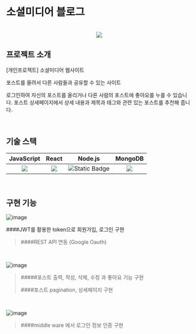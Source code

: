 # 소셜미디어 블로그

<p align="center">
  <br>
  <img src="https://first-blinker-691.notion.site/image/https%3A%2F%2Fprod-files-secure.s3.us-west-2.amazonaws.com%2F65fc7437-ef1e-4ba4-af20-7e9ff72e8d1e%2Ff95648ff-952a-49c9-ba44-53da899481bc%2F%25E1%2584%2589%25E1%2585%25B3%25E1%2584%258F%25E1%2585%25B3%25E1%2584%2585%25E1%2585%25B5%25E1%2586%25AB%25E1%2584%2589%25E1%2585%25A3%25E1%2586%25BA_2023-09-20_%25E1%2584%258B%25E1%2585%25A9%25E1%2584%258C%25E1%2585%25A5%25E1%2586%25AB_1.54.27.png?table=block&id=dcb7245d-33a0-4b1a-98a7-a5d1f80f3424&spaceId=65fc7437-ef1e-4ba4-af20-7e9ff72e8d1e&width=2000&userId=&cache=v2">
  <br>
</p>

## 프로젝트 소개

<p align="justify">
[개인프로젝트] 소셜미디어 웹사이트
  
포스트를 올려서 다른 사람들과 공유할 수 있는 사이트

로그인하여 자신의 포스트를 올리거나 다른 사람의 포스트에 좋아요를 누를 수 있습니다.
포스트 상세페이지에서 상세 내용과 제목과 태그와 관련 있는 포스트를 추천해 줍니다.
</p>

<br>

## 기술 스택

| JavaScript |  React   |  Node.js   | MongoDB |
| :--------: | :------: | :-----: | :----:  |
|  <img src="https://img.shields.io/badge/JavaScript-FFFFFF?style=for-the-badge&logo=JavaScript">    | <img src="https://img.shields.io/badge/React-FFFFFF?style=for-the-badge&logo=React"> | ![Static Badge](https://img.shields.io/badge/Node.js-FFFFFF?style=for-the-badge&logo=Node.js) | <img src="https://img.shields.io/badge/MongoDB-FFFFFF?style=for-the-badge&logo=MongoDB">|

<br>

## 구현 기능

![image](https://github.com/DuhLee/Social-Media/assets/119422179/581c466f-d9a8-4e36-8f80-6f24c035476c)
>
####JWT를 활용한 token으로 회원가입, 로그인 구현
>
> ####REST API 연동 (Google Oauth)
>
<br>

![image](https://github.com/DuhLee/Social-Media/assets/119422179/9f055a56-d9b7-4d3e-bcce-7f85e536f244)
> #####포스트 출력, 작성, 삭제, 수정 과 좋아요 기능 구현
>
> ####포스트 pagination, 상세페이지 구현
>
<br>

![image](https://github.com/DuhLee/Social-Media/assets/119422179/b83f1724-bae0-426e-81eb-bb1f3d87edf0)
>
> ####middle ware 에서 로그인 정보 인증 구현


<br>
